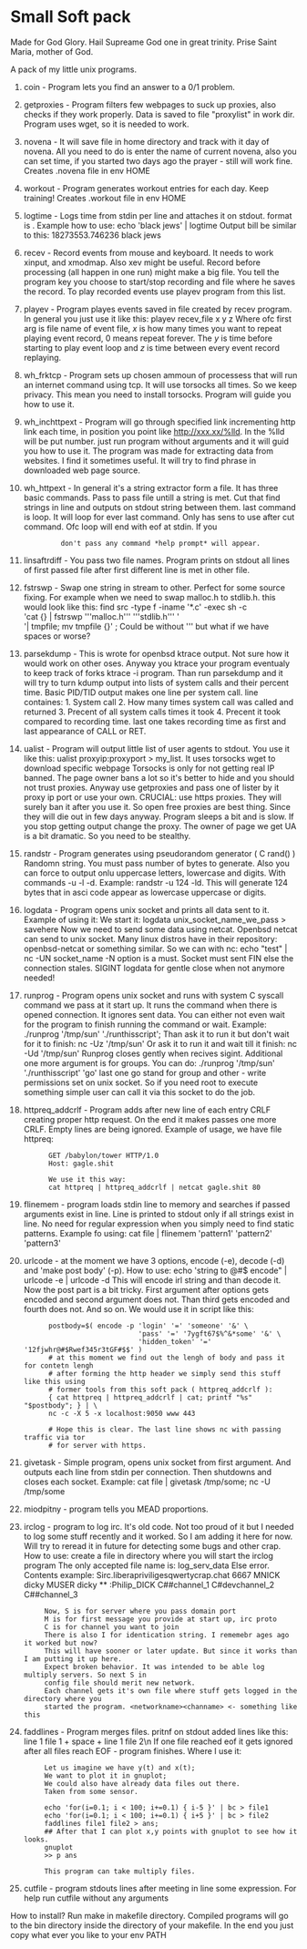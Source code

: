 # Small Soft pack
Made for God Glory.
Hail Supreame God one in great trinity.
Prise Saint Maria, mother of God.

A pack of my little unix programs.

1. coin - Program lets you find an answer
          to a 0/1 problem.

2. getproxies - Program filters few webpages
                to suck up proxies, also checks
                if they work properly. Data is
                saved to file "proxylist" in work dir.
                Program uses wget, so it is needed
                to work.

3. novena - It will save file in home directory
            and track with it day of novena.
            All you need to do is enter the name
            of current novena, also you can
            set time, if you started two days
            ago the prayer - still will work fine.
            Creates .novena file in env HOME

4. workout - Program generates workout entries
             for each day. Keep training!
             Creates .workout file in env HOME

5. logtime - Logs time from stdin per line and
             attaches it on stdout. format is
             <seconds>.<miliseconds><space>
             Example how to use:
             echo 'black jews' | logtime
             Output bill be similar to this:
             18273553.746236 black jews

6. recev - Record events from mouse and keyboard.
           It needs to work xinput, and xmodmap.
           Also xev might be useful. Record before
           processing (all happen in one run) 
           might make a big file. You tell the
           program key you choose to start/stop
           recording and file where he saves
           the record. To play recorded events
           use playev program from this list.

7. playev - Program playes events saved in file
            created by recev program. In general
            you just use it like this:
            playev recev_file x y z
            Where ofc first arg is file name of
            event file, *x* is how many times
            you want to repeat playing event
            record, 0 means repeat forever.
            The *y* is time before starting to
            play event loop and *z* is time
            between every event record replaying.

8. wh_frktcp - Program sets up chosen ammoun of
               processess that will run an internet
               command using tcp. It will use torsocks
               all times. So we keep privacy.
               This mean you need to install torsocks.
               Program will guide you how to use it.

9. wh_inchttpext - Program will go through specified
                   link incrementing http link each time,
                   in position you point like http://xxx.xx/%lld.
                   In the %lld will be put number. just run program
                   without arguments and it will guid you how to
                   use it. The program was made for extracting data
                   from websites. I find it sometimes useful.
                   It will try to find phrase in downloaded web
                   page source. 

10. wh_httpext - In general it's a string extractor form a file.
                 It has three basic commands. Pass to pass file
                 untill a string is met. Cut that find strings
                 in line and outputs on stdout string between them.
                 last command is loop. It will loop for ever last
                 command. Only has sens to use after cut command.
                 Ofc loop will end with eof at stdin. If you 

                 don't pass any command *help prompt* will appear. 
11. linsaftrdiff - You pass two file names. Program prints on stdout
                   all lines of first passed file after first different
                   line is met in other file.

12. fstrswp - Swap one string in stream to other. 
              Perfect for some source fixing.
              For example when we need to swap malloc.h to stdlib.h.
              this would look like this:
              find src -type f -iname '*.c' -exec sh -c \
                   'cat {} | fstrswp '\''malloc.h'\'' '\''stdlib.h'\'' ' \
                   '| tmpfile; mv tmpfile {}' \;
              Could be without '\'' but what if we have spaces or worse?

13. parsekdump - This is wrote for openbsd ktrace output. Not sure how it
                 would work on other oses. Anyway you ktrace your program
                 eventualy to keep track of forks ktrace -i program.
                 Than run parsekdump and it will try to turn kdump output
                 into lists of system calls and their percent time.
                 Basic PID/TID output makes one line per system call.
                 line containes:
                 1. System call
                 2. How many times system call was called and returned
                 3. Precent of all system calls times it took
                 4. Precent it took compared to recording time.
                 last one takes recording time as first and last appearance
                 of CALL or RET.

14. ualist - Program will output little list of user agents to stdout.
             You use it like this: ualist proxyip:proxyport > my_list.
             It uses torsocks wget to download specific webpage
             Torsocks is only for not getting real IP banned.
             The page owner bans a lot so it's better to hide and
             you should not trust proxies.
             Anyway use getproxies and pass one of lister by it proxy ip port
             or use your own.
             CRUCIAL: use https proxies.
             They will surely ban it after you use it.
             So open free proxies are best thing. Since they will die out
             in few days anyway.
             Program sleeps a bit and is slow. If you stop getting output
             change the proxy. The owner of page we get UA is a bit dramatic.
             So you need to be stealthy.

15. randstr - Program generates using pseudorandom generator ( C rand() )
              Randomn string. You must pass number of bytes to generate.
              Also you can force to output onlu uppercase letters, lowercase
              and digits. With commands -u -l -d.
              Example: randstr -u 124 -ld. This will generate 124 bytes
              that in asci code appear as lowercase uppercase or digits.

16. logdata - Program opens unix socket and prints all data sent to it.
              Example of using it:
              We start it: logdata unix_socket_name_we_pass > savehere
              Now we need to send some data using netcat.
              Openbsd netcat can send to unix socket. 
              Many linux distros have in their repository: openbsd-netcat
              or something similar. So we can with nc:
              echo "test" | nc -UN socket_name
              -N option is a must. Socket must sent FIN else the connection stales.
              SIGINT logdata for gentle close when not anymore needed!

17. runprog - Program opens unix socket and runs with system C syscall
              command we pass at it start up. It runs the command when
              there is opened connection. It ignores sent data.  You can either
              not even wait for the program to finish running the command
              or wait.
              Example: ./runprog '/tmp/sun' './runthisscript';
              Than ask it to run it but don't wait for it to finish: nc -Uz '/tmp/sun'
              Or ask it to run it and wait till it finish: nc -Ud '/tmp/sun'
              Runprog closes gently when recives sigint. Additional one more argument
              is for groups. You can do:
              ./runprog '/tmp/sun' './runthisscript' 'go'
              last one go stand for group and other - write permissions set on
              unix socket. So if you need root to execute something simple user
              can call it via this socket to do the job.

18. httpreq_addcrlf - Program adds after new line of each entry CRLF creating
              proper http request. On the end it makes passes one more CRLF.
              Empty lines are being ignored. Example of usage, we have file httpreq:
              
              GET /babylon/tower HTTP/1.0
              Host: gagle.shit
              
              We use it this way:
              cat httpreq | httpreq_addcrlf | netcat gagle.shit 80

19. flinemem - program loads stdin line to memory and searches if passed arguments
	      exist in line. Line is printed to stdout only if all strings exist in line.
              No need for regular expression when you simply need to find static patterns.
              Example fo using:  cat file | flinemem 'pattern1' 'pattern2' 'pattern3' 

20. urlcode - at the moment we have 3 options, encode (-e), decode (-d)  and
              'make post body' (-p). How to use:
              echo 'string to @#$ encode" | urlcode -e | urlcode -d
              This will encode irl string and than decode it. Now the post part is a bit tricky.
              First argument after options gets encoded and second argument does not.
              Than third gets encoded and fourth does not. And so on.
              We would use it in script like this:

              postbody=$( encode -p 'login' '=' 'someone' '&' \
                                    'pass' '=' '7ygft67$%^&*some' '&' \
                                    'hidden_token' '=' '12fjwhr@#$Rwef345r3tGF#$$' )
              # at this moment we find out the lengh of body and pass it for contetn lengh 
              # after forming the http header we simply send this stuff like this using 
              # former tools from this soft pack ( httpreq_addcrlf ):
              { cat httpreq | httpreq_addcrlf | cat; printf "%s" "$postbody"; } | \
              nc -c -X 5 -x localhost:9050 www 443

              # Hope this is clear. The last line shows nc with passing traffic via tor
              # for server with https.

21. givetask - Simple program, opens unix socket from first argument. And outputs each line
               from stdin per connection. Then shutdowns and closes each socket. Example:
               cat file | givetask /tmp/some; nc -U /tmp/some 

22. miodpitny - program tells you MEAD proportions. 

23. irclog - program to log irc. It's old code. Not too proud of it but I needed to log
             some stuff recently and it worked. So I am adding it here for now.
             Will try to reread it in future for detecting some bugs and other crap.
             How to use: create a file in directory where you will start the irclog program
             The only accepted file name is: log_serv_data
             Else error.
             Contents example:
             Sirc.liberapriviligesqwertycrap.chat 6667
             MNICK dicky 
             MUSER dicky ** :Philip_DICK
             C##channel_1
             C#devchannel_2
             C##channel_3
             
             Now, S is for server where you pass domain port
             M is for first message you provide at start up, irc proto
             C is for channel you want to join
             There is also I for identication string. I rememebr ages ago it worked but now?
             This will have sooner or later update. But since it works than I am putting it up here.
             Expect broken behavior. It was intended to be able log multiply servers. So next S in 
             config file should merit new network.
             Each channel gets it's own file where stuff gets logged in the directory where you 
             started the program. <networkname><channame> <- something like this
24. faddlines - Program merges files. pritnf on stdout added lines like this:
             line 1 file 1 + space + line 1 file 2\n
             If one file reached eof it gets ignored
             after all files reach EOF - program finishes.
             Where I use it:

             Let us imagine we have y(t) and x(t);
             We want to plot it in gnuplot;
             We could also have already data files out there.
             Taken from some sensor.

             echo 'for(i=0.1; i < 100; i+=0.1) { i-5 }' | bc > file1
             echo 'for(i=0.1; i < 100; i+=0.1) { i+5 }' | bc > file2
             faddlines file1 file2 > ans;
             ## After that I can plot x,y points with gnuplot to see how it looks.
             gnuplot
             >> p ans

             This program can take multiply files. 

25. cutfile - program stdouts lines after meeting in line some expression.
              For help run cutfile without any arguments

How to install?
Run make in makefile directory.
Compiled programs will go to the bin directory
inside the directory of your makefile.
In the end you just copy what ever you like
to your env PATH
